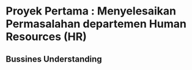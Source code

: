# Proyek Pertama : Menyelesaikan Permasalahan departemen Human Resources (HR)

## Bussines Understanding
